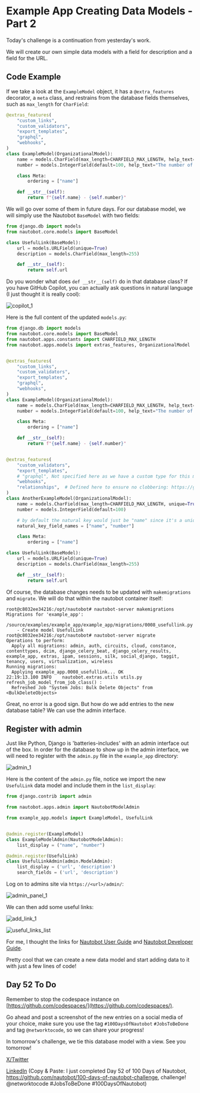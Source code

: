 # Example App Creating Data Models - Part 2

Today's challenge is a continuation from yesterday's work. 

We will create our own simple data models with a field for description and a field for the URL. 

## Code Example

If we take a look at the `ExampleModel` object, it has a `@extra_features` decorator, a `meta` class, and restrains from the database fields themselves, such as `max_length` for `CharField`: 

```python 
@extras_features(
    "custom_links",
    "custom_validators",
    "export_templates",
    "graphql",
    "webhooks",
)
class ExampleModel(OrganizationalModel):
    name = models.CharField(max_length=CHARFIELD_MAX_LENGTH, help_text="The name of this Example.", unique=True)
    number = models.IntegerField(default=100, help_text="The number of this Example.")

    class Meta:
        ordering = ["name"]

    def __str__(self):
        return f"{self.name} - {self.number}"
```

We will go over some of them in future days. For our database model, we will simply use the Nautobot `BaseModel` with two fields: 

```python models.py
from django.db import models
from nautobot.core.models import BaseModel

class UsefulLink(BaseModel):
    url = models.URLField(unique=True)
    description = models.CharField(max_length=255)

    def __str__(self):
        return self.url
```

Do you wonder what does `def __str__(self)` do in that database class? If you have GitHub Copilot, you can actually ask questions in natural language (I just thought it is really cool): 

![copilot_1](images/copilot_1.png)

Here is the full content of the updated `models.py`: 

```python models.py
from django.db import models
from nautobot.core.models import BaseModel 
from nautobot.apps.constants import CHARFIELD_MAX_LENGTH
from nautobot.apps.models import extras_features, OrganizationalModel


@extras_features(
    "custom_links",
    "custom_validators",
    "export_templates",
    "graphql",
    "webhooks",
)
class ExampleModel(OrganizationalModel):
    name = models.CharField(max_length=CHARFIELD_MAX_LENGTH, help_text="The name of this Example.", unique=True)
    number = models.IntegerField(default=100, help_text="The number of this Example.")

    class Meta:
        ordering = ["name"]

    def __str__(self):
        return f"{self.name} - {self.number}"


@extras_features(
    "custom_validators",
    "export_templates",
    # "graphql", Not specified here as we have a custom type for this model, see example_app.graphql.types
    "webhooks",
    "relationships",  # Defined here to ensure no clobbering: https://github.com/nautobot/nautobot/issues/3592
)
class AnotherExampleModel(OrganizationalModel):
    name = models.CharField(max_length=CHARFIELD_MAX_LENGTH, unique=True)
    number = models.IntegerField(default=100)

    # by default the natural key would just be "name" since it's a unique field. But we can override it:
    natural_key_field_names = ["name", "number"]

    class Meta:
        ordering = ["name"]

class UsefulLink(BaseModel):
    url = models.URLField(unique=True)
    description = models.CharField(max_length=255)

    def __str__(self):
        return self.url
```

Of course, the database changes needs to be updated with `makemigrations` and `migrate`. We will do that within the nautobot container itself: 

```shell 
root@c8032ee34216:/opt/nautobot# nautobot-server makemigrations
Migrations for 'example_app':
  /source/examples/example_app/example_app/migrations/0008_usefullink.py
    - Create model UsefulLink
root@c8032ee34216:/opt/nautobot# nautobot-server migrate
Operations to perform:
  Apply all migrations: admin, auth, circuits, cloud, constance, contenttypes, dcim, django_celery_beat, django_celery_results, example_app, extras, ipam, sessions, silk, social_django, taggit, tenancy, users, virtualization, wireless
Running migrations:
  Applying example_app.0008_usefullink... OK
22:19:13.100 INFO    nautobot.extras.utils utils.py        refresh_job_model_from_job_class() :
  Refreshed Job "System Jobs: Bulk Delete Objects" from <BulkDeleteObjects>
```

Great, no error is a good sign. But how do we add entries to the new database table? We can use the admin interface. 

## Register with admin

Just like Python, Django is 'batteries-includes' with an admin interface out of the box. In order for the database to show up in the admin interface, we will need to register with the `admin.py` file in the `example_app` directory: 

![admin_1](images/admin_1.png)

Here is the content of the `admin.py` file, notice we import the new `UsefulLink` data model and include them in the `list_display`: 

```python admin.py 
from django.contrib import admin

from nautobot.apps.admin import NautobotModelAdmin

from example_app.models import ExampleModel, UsefulLink


@admin.register(ExampleModel)
class ExampleModelAdmin(NautobotModelAdmin):
    list_display = ("name", "number")

@admin.register(UsefulLink)
class UsefulLinkAdmin(admin.ModelAdmin):
    list_display = ('url', 'description')
    search_fields = ('url', 'description')
```

Log on to admins site via `https://<url>/admin/`: 

![admin_panel_1](images/admin_panel_1.png)

We can then add some useful links: 

![add_link_1](images/add_link_1.png)

![useful_links_list](images/useful_links_list.png)

For me, I thought the links for [Nautobot User Guide](https://docs.nautobot.com/projects/core/en/stable/user-guide/) and [Nautobot Developer Guide](https://docs.nautobot.com/projects/core/en/stable/development/). 

Pretty cool that we can create a new data model and start adding data to it with just a few lines of code! 

## Day 52 To Do

Remember to stop the codespace instance on [https://github.com/codespaces/](https://github.com/codespaces/). 

Go ahead and post a screenshot of the new entries on a social media of your choice, make sure you use the tag `#100DaysOfNautobot` `#JobsToBeDone` and tag `@networktocode`, so we can share your progress! 

In tomorrow's challenge, we tie this database model with a view. See you tomorrow! 

[X/Twitter](<https://twitter.com/intent/tweet?url=https://github.com/nautobot/100-days-of-nautobot&text=I+jst+completed+Day+52+of+the+100+days+of+nautobot+challenge+!&hashtags=100DaysOfNautobot,JobsToBeDone>)

[LinkedIn](https://www.linkedin.com/) (Copy & Paste: I just completed Day 52 of 100 Days of Nautobot, https://github.com/nautobot/100-days-of-nautobot-challenge, challenge! @networktocode #JobsToBeDone #100DaysOfNautobot) 